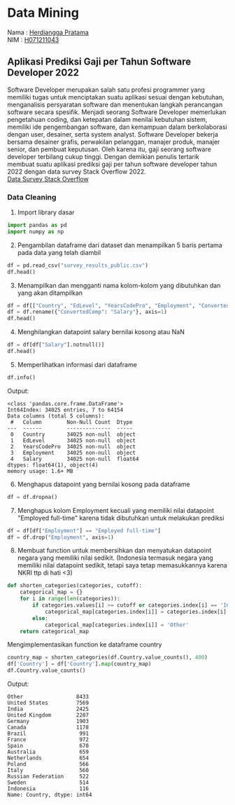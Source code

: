 # Data Mining

Nama : [Herdiangga Pratama](https://github.com/herdianggapratama) <br/>
NIM : [H071211043](https://github.com/herdianggapratama) <br/>

## Aplikasi Prediksi Gaji per Tahun Software Developer 2022

Software Developer merupakan salah satu profesi programmer yang memiliki tugas untuk menciptakan suatu aplikasi sesuai dengan kebutuhan, menganalisis persyaratan software dan menentukan langkah perancangan software secara spesifik. Menjadi seorang Software Developer memerlukan pengetahuan coding, dan ketepatan dalam menilai kebutuhan sistem, memiliki ide pengembangan software, dan kemampuan dalam berkolaborasi dengan user, desainer, serta system analyst. Software Developer bekerja bersama desainer grafis, perwakilan pelanggan, manajer produk, manajer senior, dan pembuat keputusan. Oleh karena itu, gaji seorang software developer terbilang cukup tinggi. Dengan demikian penulis tertarik membuat suatu aplikasi prediksi gaji per tahun software developer tahun 2022 dengan data survey Stack Overflow 2022. <br />
[Data Survey Stack Overflow](https://insights.stackoverflow.com/survey)

### Data Cleaning

1. Import library dasar

```python
import pandas as pd
import numpy as np
```

2. Pengambilan dataframe dari dataset dan menampilkan 5 baris pertama pada data yang telah diambil

```python
df = pd.read_csv("survey_results_public.csv")
df.head()
```

3. Menampilkan dan mengganti nama kolom-kolom yang dibutuhkan dan yang akan ditampilkan

```python
df = df[["Country", "EdLevel", "YearsCodePro", "Employment", "ConvertedComp"]]
df = df.rename({"ConvertedComp": "Salary"}, axis=1)
df.head()
```

4. Menghilangkan datapoint salary bernilai kosong atau NaN

```python
df = df[df["Salary"].notnull()]
df.head()
```

5. Memperlihatkan informasi dari dataframe

```python
df.info()
```

Output:

```
<class 'pandas.core.frame.DataFrame'>
Int64Index: 34025 entries, 7 to 64154
Data columns (total 5 columns):
 #   Column        Non-Null Count  Dtype
---  ------        --------------  -----
 0   Country       34025 non-null  object
 1   EdLevel       34025 non-null  object
 2   YearsCodePro  34025 non-null  object
 3   Employment    34025 non-null  object
 4   Salary        34025 non-null  float64
dtypes: float64(1), object(4)
memory usage: 1.6+ MB
```

6. Menghapus datapoint yang bernilai kosong pada dataframe

```python
df = df.dropna()
```

7. Menghapus kolom Employment kecuali yang memiliki nilai datapoint "Employed full-time" karena tidak dibutuhkan untuk melakukan prediksi

```python
df = df[df["Employment"] == "Employed full-time"]
df = df.drop("Employment", axis=1)
```

8. Membuat function untuk membersihkan dan menyatukan datapoint negara yang memiliki nilai sedikit. (Indonesia termasuk negara yang memiliki nilai datapoint sedikit, tetapi saya tetap memasukkannya karena NKRI ttp di hati <3)

```python
def shorten_categories(categories, cutoff):
    categorical_map = {}
    for i in range(len(categories)):
        if categories.values[i] >= cutoff or categories.index[i] == 'Indonesia':
            categorical_map[categories.index[i]] = categories.index[i]
        else:
            categorical_map[categories.index[i]] = 'Other'
    return categorical_map
```

Mengimplementasikan function ke dataframe country

```python
country_map = shorten_categories(df.Country.value_counts(), 400)
df['Country'] = df['Country'].map(country_map)
df.Country.value_counts()
```

Output:

```
Other                 8433
United States         7569
India                 2425
United Kingdom        2287
Germany               1903
Canada                1178
Brazil                 991
France                 972
Spain                  670
Australia              659
Netherlands            654
Poland                 566
Italy                  560
Russian Federation     522
Sweden                 514
Indonesia              116
Name: Country, dtype: int64
```
